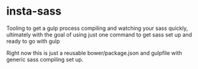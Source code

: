 # insta-sass
Tooling to get a gulp process compiling and watching your sass quickly, ultimately with the goal
of using just one command to get sass set up and ready to go with gulp

Right now this is just a reusable bower/package.json and gulpfile with generic sass compiling set up.
